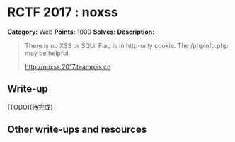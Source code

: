 # RCTF 2017 : noxss

**Category:** Web
**Points:** 1000
**Solves:** 
**Description:**

> There is no XSS or SQLi. Flag is in http-only cookie. The /phpinfo.php may be helpful.
>
> <http://noxss.2017.teamrois.cn>

## Write-up

(TODO)(待完成)

## Other write-ups and resources
